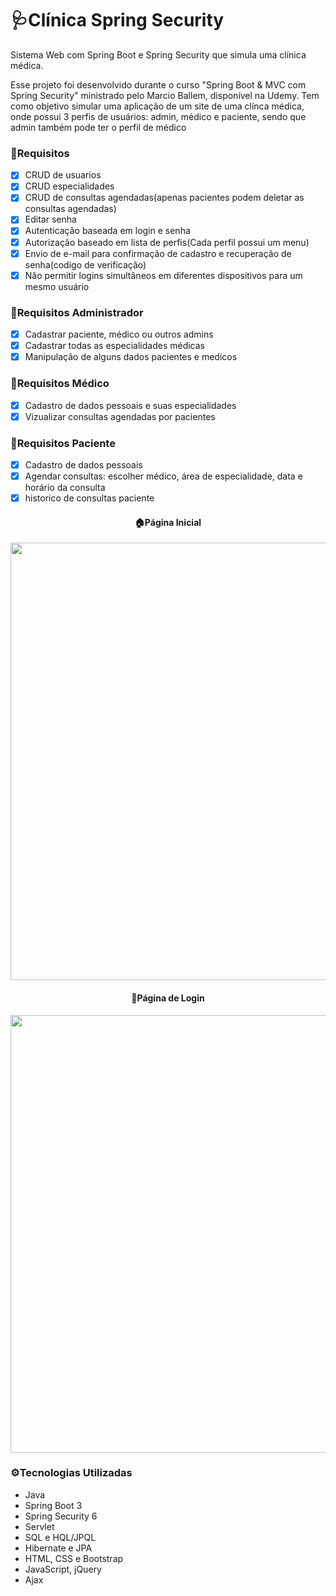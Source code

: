 <h1>🩺Clínica Spring Security</h1>
<p>Sistema Web com Spring Boot e Spring Security que simula uma clínica médica.</p>
<p>Esse projeto foi desenvolvido durante o curso "Spring Boot & MVC com Spring Security" ministrado pelo Marcio Ballem, disponível na Udemy.
Tem como objetivo simular uma aplicação de um site de uma clínca médica, onde possui 3 perfis de usuários: admin, médico e paciente, sendo que admin também pode ter o 
perfil de médico</p>

<h3>📝Requisitos</h3>

- [x] CRUD de usuarios<br>
- [x] CRUD especialidades<br>
- [x] CRUD de consultas agendadas(apenas pacientes podem deletar as consultas agendadas)<br>
- [x] Editar senha<br>
- [x] Autenticação baseada em login e senha<br>
- [x] Autorização baseado em lista de perfis(Cada perfil possui um menu)<br>
- [x] Envio de e-mail para confirmação de cadastro e recuperação de senha(codigo de verificação)<br>
- [x] Não permitir logins simultâneos em diferentes dispositivos para um mesmo usuário<br>

<h3>📝Requisitos Administrador</h3>

- [x] Cadastrar paciente, médico ou outros admins
- [x] Cadastrar todas as especialidades médicas
- [x] Manipulação de alguns dados pacientes e medicos

<h3>📝Requisitos Médico</h3>

- [x] Cadastro de dados pessoais e suas especialidades<br>
- [x] Vizualizar consultas agendadas por pacientes<br>

<h3>📝Requisitos Paciente</h3>

- [x] Cadastro de dados pessoais<br>
- [x] Agendar consultas: escolher médico, área de especialidade, data e horário da consulta<br>
- [x] historico de consultas paciente<br>

<div align="center">
  <h4>🏠Página Inicial</h4>
  <img src="https://github.com/nathaliafelix31/clinica-security/assets/55997404/d603bed1-6249-44cb-929f-966835c1bd8a" width="700px"></div>

<div align="center">
  <h4>🔐Página de Login</h4>
  <img src="https://github.com/nathaliafelix31/clinica-security/assets/55997404/fe24dbcb-6644-4e12-b38f-f28734c1dabd" width="700px"></div>



<h3>⚙Tecnologias Utilizadas</h3>

- Java
- Spring Boot 3
- Spring Security 6
- Servlet
- SQL e HQL/JPQL
- Hibernate e JPA
- HTML, CSS e Bootstrap
- JavaScript, jQuery
- Ajax
